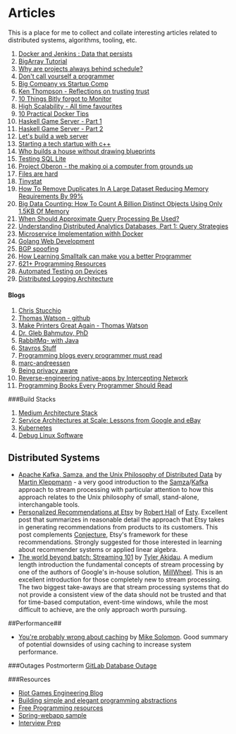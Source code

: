 Articles
=========
This is a place for me to collect and collate interesting articles related to distributed systems, algorithms, tooling, etc.

1. [Docker and Jenkins : Data that persists](http://engineering.riotgames.com/news/docker-jenkins-data-persists)
2. [BigArray Tutorial](http://bulldog2011.github.io/blog/2013/01/24/big-array-tutorial/)
3. [Why are projects always behind schedule?](http://priceonomics.com/why-are-projects-always-behind-schedule/)
4. [Don't call yourself a programmer](http://www.kalzumeus.com/2011/10/28/dont-call-yourself-a-programmer/)
5. [Big Company vs Startup Comp](http://danluu.com/startup-tradeoffs/)
6. [Ken Thompson - Reflections on trusting trust](https://www.ece.cmu.edu/~ganger/712.fall02/papers/p761-thompson.pdf)
7. [10 Things Bitly forgot to Monitor](http://word.bitly.com/post/74839060954/ten-things-to-monitor)
8. [High Scalability - All time favourites](http://highscalability.com/all-time-favorites/)
9. [10 Practical Docker Tips](http://www.smartjava.org/content/10-practical-docker-tips-day-day-docker-usage)
10. [Haskell Game Server - Part 1](http://mojobojo.com/posts/2015-12-26-haskell-game-server-part-1.html)
11. [Haskell Game Server - Part 2](http://mojobojo.com/posts/2016-01-01-haskell-game-server-part-2.html)
11. [Let's build a web server](http://ruslanspivak.com/lsbaws-part1/)
12. [Starting a tech startup with c++](https://medium.com/@jamesperry/starting-a-tech-startup-with-c-6b5d5856e6de#.tk2wgvi7b)
13. [Who builds a house without drawing blueprints](http://cacm.acm.org/magazines/2015/4/184705-who-builds-a-house-without-drawing-blueprints/fulltext)
14. [Testing SQL Lite](https://www.sqlite.org/testing.html)
15. [Project Oberon - the making oi a computer from grounds up](http://www.projectoberon.com/home)
16. [Files are hard](http://danluu.com/file-consistency/)
17. [Tinystat](https://github.com/codahale/tinystat)
18. [How To Remove Duplicates In A Large Dataset Reducing Memory Requirements By 99%](http://highscalability.com/blog/2016/4/4/how-to-remove-duplicates-in-a-large-dataset-reducing-memory.html)
19. [Big Data Counting: How To Count A Billion Distinct Objects Using Only 1.5KB Of Memory](http://highscalability.com/blog/2012/4/5/big-data-counting-how-to-count-a-billion-distinct-objects-us.html)
20. [When Should Approximate Query Processing Be Used?](http://highscalability.com/blog/2016/2/25/when-should-approximate-query-processing-be-used.html)
21. [Understanding Distributed Analytics Databases, Part 1: Query Strategies](https://www.periscopedata.com/blog/understanding-distributed-analytics-databases-part-1-query-strategies.html)
22. [Microservice Implementation withh Docker](https://dzone.com/articles/microservice-architecture-with-spring-cloud-and-do?edition=179567&utm_source=Spotlight&utm_medium=email&utm_content=queue&utm_campaign=java%202016-06-07)
23. [Golang Web Development](https://www.gitbook.com/book/astaxie/build-web-application-with-golang/details)
24. [BGP spoofing](http://www.zdnet.com/article/bgp-spoofing-why-nothing-on-the-internet-is-actually-secure/)
25. [How Learning Smalltalk can make you a better Programmer](http://techbeacon.com/how-learning-smalltalk-can-make-you-better-developer)
26. [621+ Programming Resources](https://medium.com/free-stuff/2000-programming-resources-c2c835001216#.a6si57a97)
27. [Automated Testing on Devices](http://techblog.netflix.com/2016/08/automated-testing-on-devices.html)
28. [Distributed Logging Architecture](https://blog.treasuredata.com/blog/2016/08/03/distributed-logging-architecture-in-the-container-era/)

#### Blogs

1. [Chris Stucchio](https://www.chrisstucchio.com/publications.html)
2. [Thomas Watson - github](https://github.com/watson)
3. [Make Printers Great Again - Thomas Watson](https://www.youtube.com/watch?v=58Ti8w1yX2w)
4. [Dr. Gleb Bahmutov, PhD](https://glebbahmutov.com/)
5. [RabbitMq- with Java](http://stackoverflow.com/questions/22901822/when-using-rabbitmq-as-a-java-work-queue-how-should-you-handle-concurrency-and)
6. [Stavros Stuff](https://www.stavros.io/posts/emergency-food-button/)
7. [Programming blogs every programmer must read](http://danluu.com/programming-blogs/)
8. [marc-andreessen](http://fourhourworkweek.com/2016/05/29/marc-andreessen/)
9. [Being privacy aware](https://vox.space/blog/89/being-privacy-aware-in-2016)
10. [Reverse-engineering native-apps by Intercepting Network](http://nickfishman.com/post/50557873036/reverse-engineering-native-apps-by-intercepting-network)
11. [Programming Books Every Programmer Should Read](http://danluu.com/programming-books/)

###Build Stacks

1. [Medium Architecture Stack](https://medium.com/medium-eng/the-stack-that-helped-medium-drive-2-6-millennia-of-reading-time-e56801f7c492#.iskk3ub9o)
2. [Service Architectures at Scale: Lessons from Google and eBay](http://www.infoq.com/presentations/service-arch-scale-google-ebay)
3. [Kubernetes](http://kubernetes.io/)
4. [Debug Linux Software](http://www.linuxuser.co.uk/tutorials/debug-your-own-linux-software-like-a-pro)



## Distributed Systems ##
* [Apache Kafka, Samza, and the Unix Philosophy of Distributed Data](http://www.confluent.io/blog/apache-kafka-samza-and-the-unix-philosophy-of-distributed-data) by [Martin Kleppmann](https://twitter.com/martinkl) - a very good introduction to the [Samza](https://samza.apache.org/)/[Kafka](https://kafka.apache.org/) approach to stream processing with particular attention to how this approach relates to the Unix philosophy of small, stand-alone, interchangable tools.  
* [Personalized Recommendations at Etsy](https://codeascraft.com/2014/11/17/personalized-recommendations-at-etsy/) by [Robert Hall](https://codeascraft.com/author/rhall/) of [Esty](https://www.etsy.com/).  Excellent post that summarizes in reasonable detail the approach that Etsy takes in generating recommendations from products to its customers.  This post complements [Conjecture](https://github.com/etsy/Conjecture), Etsy's framework for these recommendations. Strongly suggested for those interested in learning about recommender systems or applied linear algebra.
* [The world beyond batch: Streaming 101](http://radar.oreilly.com/2015/08/the-world-beyond-batch-streaming-101.html) by [Tyler Akidau](http://twitter.com/takidau). A medium length introduction the fundamental concepts of stream processing by one of the authors of Google's in-house solution, [MillWheel](https://static.googleusercontent.com/media/research.google.com/en//pubs/archive/41378.pdf).  This is an excellent introduction for those completely new to stream processing. The two biggest take-aways are that stream processing systems that do not provide a consistent view of the data should not be trusted and that for time-based computation, event-time windows, while the most difficult to achieve, are the only approach worth pursuing.

##Performance##
* [You're probably wrong about caching](http://msol.io/blog/tech/youre-probably-wrong-about-caching/) by [Mike Solomon](https://twitter.com/msol).  Good summary of potential downsides of using caching to increase system performance.

###Outages Postmorterm
[GitLab Database Outage](https://about.gitlab.com/2017/02/10/postmortem-of-database-outage-of-january-31/)

###Resources

-  [Riot Games Engineering Blog](http://engineering.riotgames.com/)
-  [Building simple and elegant programming abstractions](http://bulldog2011.github.io/)
-  [Free Programming resources](https://medium.com/free-stuff/2000-programming-resources-c2c835001216#.cbbi68vuw)
-  [Spring-webapp sample](https://github.com/making?tab=repositories)
-  [Interview Prep](http://blog.robertelder.org/50-interviews-with-facebook-twitter-amazon-others/)
